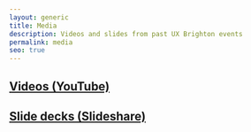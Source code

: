 ```yaml
---
layout: generic
title: Media
description: Videos and slides from past UX Brighton events
permalink: media
seo: true
---
```

## [Videos (YouTube)](<# https://www.youtube.com/@uxbri/videos>)

## [Slide decks (Slideshare)](https://www.slideshare.net/uxbri/presentations)